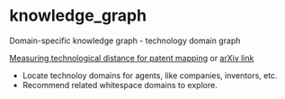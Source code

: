 # knowledge_graph
Domain-specific knowledge graph - technology domain graph

[Measuring technological distance for patent mapping](https://onlinelibrary.wiley.com/doi/abs/10.1002/asi.23664) or [arXiv link](https://arxiv.org/abs/1503.02373)


- Locate technoloy domains for agents, like companies, inventors, etc.
- Recommend related whitespace domains to explore.

